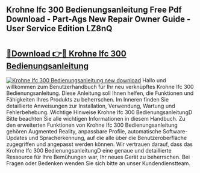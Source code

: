 ## Krohne Ifc 300 Bedienungsanleitung Free Pdf Download - Part-Ags New Repair Owner Guide - User Service Edition LZ8nQ

# <h2><a href="http://df64dg1.blite.top/?on=Krohne+Ifc+300+Bedienungsanleitung">🔗Download 👉🔴 Krohne Ifc 300 Bedienungsanleitung</a></h2>

[![Krohne Ifc 300 Bedienungsanleitung new download](https://i.imgur.com/lujVjoI.png)](http://df64dg1.blite.top/?on=Krohne+Ifc+300+Bedienungsanleitung)
Hallo und willkommen zum Benutzerhandbuch für Ihr neu verknüpftes Krohne Ifc 300 Bedienungsanleitung. Diese Anleitung soll Ihnen helfen, die Funktionen und Fähigkeiten Ihres Produkts zu beherrschen. Im Inneren finden Sie detaillierte Anweisungen zur Installation, Verwendung, Wartung und Fehlerbehebung. Wichtige Hinweise Krohne Ifc 300 BedienungsanleitungD Bitte beachten Sie alle wichtigen Informationen in diesem Handbuch. Zu den erweiterten Funktionen von Krohne Ifc 300 Bedienungsanleitung gehören Augmented Reality, anpassbare Profile, automatische Software-Updates und Spracherkennung, auf die alle über die Benutzeroberfläche zugegriffen und angepasst werden können. Wir vertrauen darauf, dass das Krohne Ifc 300 BedienungsanleitungD eine genaue und detaillierte Ressource für Ihre Bemühungen war, Ihr neues Gerät zu beherrschen. Bei Fragen oder Bedenken wenden Sie sich bitte an unser Kundendienstteam.
